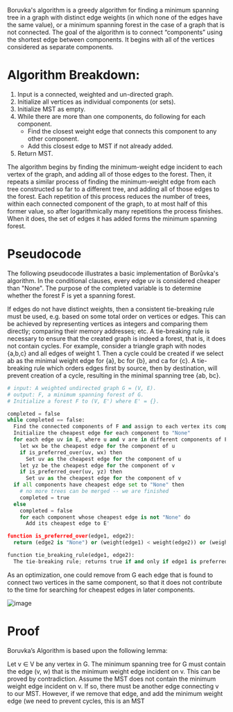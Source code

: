 Boruvka's algorithm is a greedy algorithm for finding a minimum spanning tree in a graph with distinct edge weights (in which none of the edges have the same value), or a minimum spanning forest in the case of a graph that is not connected.
The goal of the algorithm is to connect “components” using the shortest edge between components. It begins with all of the vertices considered as separate components.

# Algorithm Breakdown:

1. Input is a connected, weighted and un-directed graph.
2. Initialize all vertices as individual components (or sets).
3. Initialize MST as empty.
4. While there are more than one components, do following for each component.
      -  Find the closest weight edge that connects this component to any other component.
      -  Add this closest edge to MST if not already added.  
5. Return MST.

The algorithm begins by finding the minimum-weight edge incident to each vertex of the graph, and adding all of those edges to the forest. Then, it repeats a similar process of finding the minimum-weight edge from each tree constructed so far to a different tree, and adding all of those edges to the forest. Each repetition of this process reduces the number of trees, within each connected component of the graph, to at most half of this former value, so after logarithmically many repetitions the process finishes. When it does, the set of edges it has added forms the minimum spanning forest. 

# Pseudocode

The following pseudocode illustrates a basic implementation of Borůvka's algorithm. In the conditional clauses, every edge uv is considered cheaper than "None". The purpose of the completed variable is to determine whether the forest F is yet a spanning forest.

If edges do not have distinct weights, then a consistent tie-breaking rule must be used, e.g. based on some total order on vertices or edges. This can be achieved by representing vertices as integers and comparing them directly; comparing their memory addresses; etc. A tie-breaking rule is necessary to ensure that the created graph is indeed a forest, that is, it does not contain cycles. For example, consider a triangle graph with nodes {a,b,c} and all edges of weight 1. Then a cycle could be created if we select ab as the minimal weight edge for {a}, bc for {b}, and ca for {c}. A tie-breaking rule which orders edges first by source, then by destination, will prevent creation of a cycle, resulting in the minimal spanning tree {ab, bc}.

```py
# input: A weighted undirected graph G = (V, E).
# output: F, a minimum spanning forest of G.
# Initialize a forest F to (V, E') where E' = {}.

completed = false
while completed == false:
  Find the connected components of F and assign to each vertex its component
  Initialize the cheapest edge for each component to "None"
  for each edge uv in E, where u and v are in different components of F:
    let wx be the cheapest edge for the component of u
    if is_preferred_over(uv, wx) then
      Set uv as the cheapest edge for the component of u
    let yz be the cheapest edge for the component of v
    if is_preferred_over(uv, yz) then
      Set uv as the cheapest edge for the component of v
  if all components have cheapest edge set to "None" then
    # no more trees can be merged -- we are finished
    completed = true
  else
    completed = false
    for each component whose cheapest edge is not "None" do
      Add its cheapest edge to E'

function is_preferred_over(edge1, edge2):
  return (edge2 is "None") or (weight(edge1) < weight(edge2)) or (weight(edge1) = weight(edge2) and tie_breaking_rule(edge1, edge2))

function tie_breaking_rule(edge1, edge2):
  The tie-breaking rule; returns true if and only if edge1 is preferred over edge2 in the case of a tie.
```

As an optimization, one could remove from G each edge that is found to connect two vertices in the same component, so that it does not contribute to the time for searching for cheapest edges in later components.

![image](https://github.com/Gnome67/COSC-guides/assets/102388813/ec0a1c26-87fc-4923-9936-3bcf304e4209)

# Proof

Boruvka’s Algorithm is based upon the following lemma:

Let v ∈ V be any vertex in G. The minimum spanning tree for G must contain the edge (v, w) that is the minimum weight edge incident on v.
This can be proved by contradiction. Assume the MST does not contain the minimum weight edge incident on v. If so, there must be another edge connecting v to our MST. However, if we remove that edge, and add the minimum weight edge (we need to prevent cycles, this is an MST
